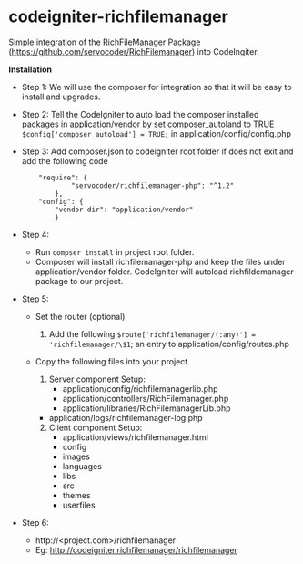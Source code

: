 # codeigniter-richfilemanager
Simple integration of the RichFileManager Package
(<https://github.com/servocoder/RichFilemanager>) into CodeIngiter.

**Installation**

-   Step 1: We will use the composer for integration so that it will be easy to install and upgrades.

-   Step 2: Tell the CodeIgniter to auto load the composer installed packages in application/vendor by set composer_autoland to TRUE
        `$config['composer_autoload'] = TRUE;` in application/config/config.php

-   Step 3: Add composer.json to codeigniter root folder if does not exit and add the following code

        
            "require": {		
                    "servocoder/richfilemanager-php": "^1.2"
                },
            "config": {
                "vendor-dir": "application/vendor"        
                }	
        
	
-   Step 4:
    -   Run `compser install` in project root folder. 
    -   Composer will install richfilemanager-php and keep the files under
        application/vendor folder. CodeIgniter will autoload richfildemanager
        package to our project.

-   Step 5:
    -   Set the router (optional)
        1.  Add the following `$route['richfilemanager/(:any)'] =
            'richfilemanager/\$1`; an entry to application/config/routes.php
    -   Copy the following files into your project.
        1.  Server component Setup:
            -   application/config/richfilemanagerlib.php
            -   application/controllers/RichFilemanager.php                   
            -   application/libraries/RichFilemanagerLib.php
	    -   application/logs/richfilemanager-log.php  

        2.  Client component Setup:
            -   application/views/richfilemanager.html
            -   config
            -   images
            -   languages
            -   libs
            -   src
            -   themes
            -   userfiles

-   Step 6:
    -   http://<project.com>/richfilemanager
    -   Eg: http://codeigniter.richfilemanager/richfilemanager
